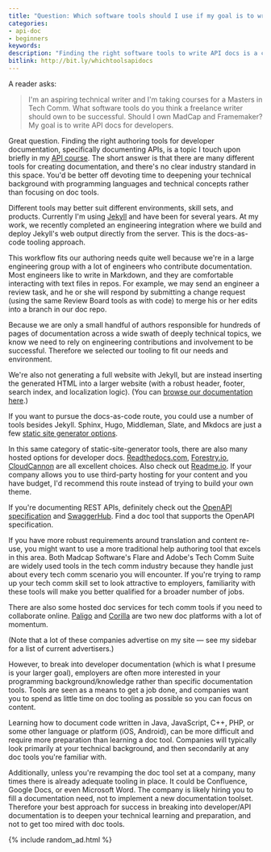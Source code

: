 ```yaml
---
title: "Question: Which software tools should I use if my goal is to write API docs?"
categories:
- api-doc
- beginners
keywords:
description: "Finding the right software tools to write API docs is a constant and difficult challenge given the wide variety of tooling and environments in the developer doc space. However, if your goal is to break into developer documentation (rather than specifically reworking your company's documentation tools), you would be better off deepening your technical background with programming languages rather than focusing on doc tools."
bitlink: http://bit.ly/whichtoolsapidocs
---
```


A reader asks:

> I'm an aspiring technical writer and I'm taking courses for a Masters in Tech Comm. What software tools do you think a freelance writer should own to be successful.  Should I own MadCap and Framemaker? My goal is to write API docs for developers.

Great question. Finding the right authoring tools for developer documentation, specifically documenting APIs, is a topic I touch upon briefly in my [API course](https://idratherbewriting.com/learnapidoc/pubapis_overview.html). The short answer is that there are many different tools for creating documentation, and there's no clear industry standard in this space. You'd be better off devoting time to deepening your technical background with programming languages and technical concepts rather than focusing on doc tools.

Different tools may better suit different environments, skill sets, and products. Currently I'm using [Jekyll](http://jekyllrb.com/) and have been for several years. At my work, we recently completed an engineering integration where we build and deploy Jekyll's web output directly from the server. This is the docs-as-code tooling approach.

This workflow fits our authoring needs quite well because we're in a large engineering group with a lot of engineers who contribute documentation. Most engineers like to write in Markdown, and they are comfortable interacting with text files in repos. For example, we may send an engineer a review task, and he or she will respond by submitting a change request (using the same Review Board tools as with code) to merge his or her edits into a branch in our doc repo.

Because we are only a small handful of authors responsible for hundreds of pages of documentation across a wide swath of deeply technical topics, we know we need to rely on engineering contributions and involvement to be successful. Therefore we selected our tooling to fit our needs and environment.

We're also not generating a full website with Jekyll, but are instead inserting the generated HTML into a larger website (with a robust header, footer, search index, and localization logic). (You can [browse our documentation here](https://developer.amazon.com/documentation).)

If you want to pursue the docs-as-code route, you could use a number of tools besides Jekyll. Sphinx, Hugo, Middleman, Slate, and Mkdocs are just a few [static site generator options](https://www.staticgen.com/).

In this same category of static-site-generator tools, there are also many hosted options for developer docs. [Readthedocs.com](https://readthedocs.com/), [Forestry.io](https://forestry.io/), [CloudCannon](https://cloudcannon.com/) are all excellent choices. Also check out [Readme.io](http://readme.io/). If your company allows you to use third-party hosting for your content and you have budget, I'd recommend this route instead of trying to build your own theme.

If you're documenting REST APIs, definitely check out the [OpenAPI specification](https://idratherbewriting.com/learnapidoc/pubapis_swagger_intro.html) and [SwaggerHub](https://idratherbewriting.com/learnapidoc/pubapis_swaggerhub_smartbear.html). Find a doc tool that supports the OpenAPI specification.

If you have more robust requirements around translation and content re-use, you might want to use a more traditional help authoring tool that excels in this area. Both Madcap Software's Flare and Adobe's Tech Comm Suite are widely used tools in the tech comm industry because they handle just about every tech comm scenario you will encounter. If you're trying to ramp up your tech comm skill set to look attractive to employers, familiarity with these tools will make you better qualified for a broader number of jobs.

There are also some hosted doc services for tech comm tools if you need to collaborate online. [Paligo](https://paligo.net/) and [Corilla](https://corilla.com/) are two new doc platforms with a lot of momentum.

(Note that a lot of these companies advertise on my site &mdash; see my sidebar for a list of current advertisers.)

However, to break into developer documentation (which is what I presume is your larger goal), employers are often more interested in your programming background/knowledge rather than specific documentation tools. Tools are seen as a means to get a job done, and companies want you to spend as little time on doc tooling as possible so you can focus on content.

Learning how to document code written in Java, JavaScript, C++, PHP, or some other language or platform (iOS, Android), can be more difficult and require more preparation than learning a doc tool. Companies will typically look primarily at your technical background, and then secondarily at any doc tools you're familiar with.

Additionally, unless you're revamping the doc tool set at a company, many times there is already adequate tooling in place. It could be Confluence, Google Docs, or even Microsoft Word. The company is likely hiring you to fill a documentation need, not to implement a new documentation toolset. Therefore your best approach for success in breaking into developer/API documentation is to deepen your technical learning and preparation, and not to get too mired with doc tools.

{% include random_ad.html %}
